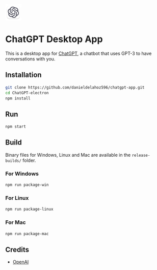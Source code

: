 <img src="./assets/icons/png/favicon.png" width="50" height="50">

# ChatGPT Desktop App

This is a desktop app for [ChatGPT](https://chat.openai.com/), a chatbot that uses GPT-3 to have conversations with you.


## Installation

```bash
git clone https://github.com/danieldelahoz596/chatgpt-app.git
cd ChatGPT-electron
npm install
```

## Run

```bash
npm start
```

## Build

Binary files for Windows, Linux and Mac are available in the `release-builds/` folder.

### For Windows

```bash
npm run package-win
```

### For Linux

```bash
npm run package-linux
```

### For Mac

```bash
npm run package-mac
```

## Credits

- [OpenAI](https://openai.com/)

